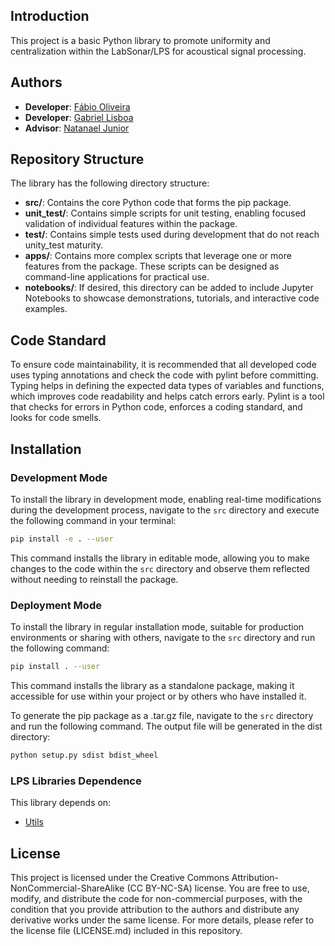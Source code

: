 ## Introduction
This project is a basic Python library to promote uniformity and centralization within the LabSonar/LPS for acoustical signal processing.

## Authors
- **Developer**: [Fábio Oliveira](https://github.com/obs-fabio)
- **Developer**: [Gabriel Lisboa](https://github.com/gabrielhblisboa)
- **Advisor**: [Natanael Junior](https://github.com/natmourajr/natmourajr)

## Repository Structure

The library has the following directory structure:

- **src/**: Contains the core Python code that forms the pip package.
- **unit_test/**: Contains simple scripts for unit testing, enabling focused validation of individual features within the package.
- **test/**: Contains simple tests used during development that do not reach unity_test maturity.
- **apps/**: Contains more complex scripts that leverage one or more features from the package. These scripts can be designed as command-line applications for practical use.
- **notebooks/**: If desired, this directory can be added to include Jupyter Notebooks to showcase demonstrations, tutorials, and interactive code examples.


## Code Standard
To ensure code maintainability, it is recommended that all developed code uses typing annotations and check the code with pylint before committing.
Typing helps in defining the expected data types of variables and functions, which improves code readability and helps catch errors early.
Pylint is a tool that checks for errors in Python code, enforces a coding standard, and looks for code smells.

## Installation

### Development Mode
To install the library in development mode, enabling real-time modifications during the development process, navigate to the `src` directory and execute the following command in your terminal:
```bash
pip install -e . --user
```
This command installs the library in editable mode, allowing you to make changes to the code within the `src` directory and observe them reflected without needing to reinstall the package.

### Deployment Mode
To install the library in regular installation mode, suitable for production environments or sharing with others, navigate to the `src` directory and run the following command:
```bash
pip install . --user
```

This command installs the library as a standalone package, making it accessible for use within your project or by others who have installed it.

To generate the pip package as a .tar.gz file, navigate to the `src` directory and run the following command. The output file will be generated in the dist directory:
```bash
python setup.py sdist bdist_wheel
```

### LPS Libraries Dependence
This library depends on:
- [Utils](https://github.com/labsonar/utils)

## License

This project is licensed under the Creative Commons Attribution-NonCommercial-ShareAlike (CC BY-NC-SA) license. You are free to use, modify, and distribute the code for non-commercial purposes, with the condition that you provide attribution to the authors and distribute any derivative works under the same license. For more details, please refer to the license file (LICENSE.md) included in this repository.
